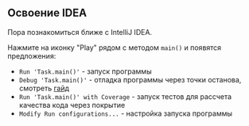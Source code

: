 ## Освоение IDEA

Пора познакомиться ближе с IntelliJ IDEA.

Нажмите на иконку "Play" рядом с методом `main()` и появятся предложения:
- `Run 'Task.main()'` - запуск программы
- `Debug 'Task.main()'` - отладка программы через точки останова, смотреть [гайд](https://www.jetbrains.com/help/idea/debugging-code.html)
- `Run 'Task.main()' with Coverage` - запуск тестов для рассчета качества кода через покрытие
- `Modify Run configurations...` - настройка запуска программы
